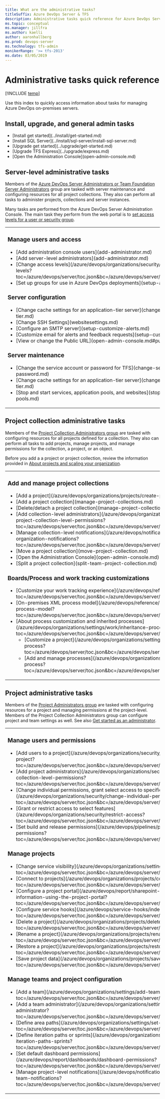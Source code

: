```yaml
---
title: What are the administrative tasks?
titleSuffix: Azure DevOps Server & TFS
description: Administrative tasks quick reference for Azure DevOps Server and Team Foundation Server
ms.topic: conceptual
ms.manager: jillfra
ms.author: kaelli
author: aaronhallberg
ms.prod: devops-server
ms.technology: tfs-admin
monikerRange: '>= tfs-2013'
ms.date: 03/05/2019
--- 
```


# Administrative tasks quick reference 

[!INCLUDE [temp](../_shared/version-tfs-all-versions.md)]

Use this index to quickly access information about tasks for managing Azure DevOps on-premises servers. 


## Install, upgrade, and general admin tasks 

<ul>
<li>[Install get started](../install/get-started.md)</li>
<li>[Install SQL Server](../install/sql-server/install-sql-server.md)
<li>[Upgrade get started](../upgrade/get-started.md)</li>
<li>[Upgrade TFS Express](../upgrade/express.md)</li>
<li>[Open the Administration Console](open-admin-console.md)</li>
</ul>


## Server-level administrative tasks

Members of the [Azure DevOps Server Administrators or Team Foundation Server Administrators](add-administrator.md) group are tasked with server maintenance and configuring resources for all project collections. They also can perform all tasks to administer projects, collections and server instances.   

Many tasks are performed from the Azure DevOps Server Administration Console. The main task they perform from the web portal is to [set access levels for a user or security group](/azure/devops/organizations/security/change-access-levels?toc=/azure/devops/server/toc.json&bc=/azure/devops/server/breadcrumb/toc.json). 


<table valign="top">
<tbody valign="top">
<tr>
<td width="50%"> 
<h3>Manage users and access</h3>
<ul>
<li>[Add administration console users](add-administrator.md)</li> 
<li>[Add server-level administrators](add-administrator.md)</li>
<li>[Change access levels](/azure/devops/organizations/security/change-access-levels?toc=/azure/devops/server/toc.json&bc=/azure/devops/server/breadcrumb/toc.json)</li>
<li>[Set up groups for use in Azure DevOps deployments](setup-ad-groups.md)</li>
</ul>

<h3>Server configuration </h3>
<ul>
<li>[Change cache settings for an application-tier server](change-caching-app-tier.md)</li>
<li>[Change SSH Settings](websitesettings.md)</li>
<li>[Configure an SMTP server](setup-customize-alerts.md)</li>
<li>[Customize email for alerts and feedback requests](setup-customize-alerts.md)</li>
<li>[View or change the Public URL](open-admin-console.md#public-url)</li>
</ul>

<h3>Server maintenance </h3>
<ul>
<li>[Change the service account or password for TFS](change-service-account-password.md)</li>
<li>[Change cache settings for an application-tier server](change-caching-app-tier.md)</li>
<li>[Stop and start services, application pools, and websites](stop-start-services-pools.md)</li>
</ul>


</td>
<td width="50%"> 
<h3>Manage databases</h3>
<ul>
<li>[Back up and restore](backup/back-up-restore.md)</li>
<li>[Configure a backup schedule and plan](backup/config-backup-sched-plan.md)</li>
<li>[Understand backing up Azure DevOps on-premises](backup/backup-db-architecture.md)</li>
</ul>
<h3>SQL Server reporting</h3>
<ul>
<li>[Add reports to a project](/azure/devops/report/admin/add-reports-to-a-team-project?toc=/azure/devops/server/toc.json&bc=/azure/devops/server/breadcrumb/toc.json)</li>
<li>[Manage the data warehouse and analysis services cube](/azure/devops/report/admin/manage-reports-data-warehouse-cube?toc=/azure/devops/server/toc.json&bc=/azure/devops/server/breadcrumb/toc.json)</li>
<li>[Change the service account or password for SQL Server Reporting Services](change-service-account-or-password-sql-reporting.md)</li> 
</ul>
<h3>SharePoint product integration (valid for TFS 2017 and earlier versions)</h3>
<ul>
<li>[Add SharePoint products to your deployment](add-sharepoint-to-tfs.md)</li>
<li>[Configure or add a project portal](/azure/devops/report/sharepoint-dashboards/configure-or-add-a-project-portal?toc=/azure/devops/server/toc.json&bc=/azure/devops/server/breadcrumb/toc.json)</li>
</ul>
</td>
</tr>
</tbody>
</table>


## Project collection administrative tasks

Members of the [Project Collection Administrators group](/azure/devops/security/set-project-collection-level-permissions?toc=/azure/devops/server/toc.json&bc=/azure/devops/server/breadcrumb/toc.json) are tasked with configuring resources for all projects defined for a collection. They also can perform all tasks to add projects, manage projects, and manage permissions for the collection, a project, or an object.   

Before you add a a project or project collection, review the information provided in [About projects and scaling your organization](/azure/devops/organizations/projects/about-projects?toc=/azure/devops/server/toc.json&bc=/azure/devops/server/breadcrumb/toc.json).

<table valign="top">
<tbody valign="top">
<tr>
<td width="50%"> 
<h3>Add and manage project collections</h3>
<ul>

<li>[Add a project](/azure/devops/organizations/projects/create-project)</li>
<li>[Add a project collection](manage-project-collections.md)</li>
<li>[Delete/detach a project collection](manage-project-collections.md)</li>
<li>[Add collection-level administrators](/azure/devops/organizations/security/set-project-collection-level-permissions?toc=/azure/devops/server/toc.json&bc=/azure/devops/server/breadcrumb/toc.json)</li>
<li>[Manage collection-level notifications](/azure/devops/notifications/howto-manage-organization-notifications?toc=/azure/devops/server/toc.json&bc=/azure/devops/server/breadcrumb/toc.json) </li>
<li>[Move a project collection](move-project-collection.md) </li>
<li>[Open the Administration Console](open-admin-console.md)</li>
<li>[Split a project collection](split-team-project-collection.md) </li>
</ul>

<h3>Boards/Process and work tracking customizations</h3>
<ul>
<li>[Customize your work tracking experience](/azure/devops/reference/customize-work?toc=/azure/devops/server/toc.json&bc=/azure/devops/server/breadcrumb/toc.json)</li>
<li>[On-premises XML process model](/azure/devops/reference/on-premises-xml-process-model?toc=/azure/devops/server/toc.json&bc=/azure/devops/server/breadcrumb/toc.json)</li>
<li>[About process customization and inherited processes](/azure/devops/organizations/settings/work/inheritance-process-model?toc=/azure/devops/server/toc.json&bc=/azure/devops/server/breadcrumb/toc.json)
<ul>
<li>[Customize a project](/azure/devops/organizations/settings/work/customize-process?toc=/azure/devops/server/toc.json&bc=/azure/devops/server/breadcrumb/toc.json)</li>
<li>[Add and manage processes](/azure/devops/organizations/settings/work/manage-process?toc=/azure/devops/server/toc.json&bc=/azure/devops/server/breadcrumb/toc.json)</li>
</ul>
</li>
</ul>

</td>

<td width="50%">
<h3>Extensions</h3>
<ul>
<li>[Install and manage Marketplace extensions](/azure/devops/marketplace/install-extension?toc=/azure/devops/server/toc.json&bc=/azure/devops/server/breadcrumb/toc.json)</li>
<li>[Approve extensions](/azure/devops/marketplace/approve-extensions?toc=/azure/devops/server/toc.json&bc=/azure/devops/server/breadcrumb/toc.json)</li>
<li>[Assign paid extension access to users](/azure/devops/marketplace/assign-paid-extensions?toc=/azure/devops/server/toc.json&bc=/azure/devops/server/breadcrumb/toc.json)</li>
<li>[Grant permissions to manage extensions](/azure/devops/marketplace/how-to/grant-permissions?toc=/azure/devops/server/toc.json&bc=/azure/devops/server/breadcrumb/toc.json)</li>
<li>[Uninstall or disable extensions](/azure/devops/marketplace/uninstall-disable-extensions?toc=/azure/devops/server/toc.json&bc=/azure/devops/server/breadcrumb/toc.json)</li>
</ul>
<h3>Pipelines, Build and release, Agent pools, Deployment pools</h3>
<ul>
<li>[Set retention policies](/azure/devops/pipelines/policies/retention?toc=/azure/devops/server/toc.json&bc=/azure/devops/server/breadcrumb/toc.json)</li>
<li>[Set resource limits for pipelines](/azure/devops/pipelines/licensing/concurrent-pipelines-ts?toc=/azure/devops/server/toc.json&bc=/azure/devops/server/breadcrumb/toc.json)</li>
<li>[Add and manage agent pools](/azure/devops/pipelines/agents/pools-queues?toc=/azure/devops/server/toc.json&bc=/azure/devops/server/breadcrumb/toc.json)</li>
<li>[Add and manage deployment pools](/azure/devops/pipelines/release/deployment-groups/index?toc=/azure/devops/server/toc.json&bc=/azure/devops/server/breadcrumb/toc.json)</li>
</ul>

</td>
</tr>

</tbody>
</table>

## Project administrative tasks 

Members of the [Project Administrators group](/azure/devops/security/set-project-collection-level-permissions?toc=/azure/devops/server/toc.json&bc=/azure/devops/server/breadcrumb/toc.json) are tasked with configuring resources for a project and managing permissions at the project-level. Members of the Project Collection Administrators group can configure project and team settings as well. See also [Get started as an administrator](/azure/devops/user-guide/project-admin-tutorial?toc=/azure/devops/server/toc.json&bc=/azure/devops/server/breadcrumb/toc.json).

<table valign="top">
<tbody valign="top">
<tr>
<td width="50%"> 

<h3>Manage users and permissions</h3>
<ul>
<li>[Add users to a project](/azure/devops/organizations/security/add-users-team-project?toc=/azure/devops/server/toc.json&bc=/azure/devops/server/breadcrumb/toc.json)</li>
<li>[Add project administrators](/azure/devops/organizations/security/set-project-collection-level-permissions?toc=/azure/devops/server/toc.json&bc=/azure/devops/server/breadcrumb/toc.json)</li>
<li>[Change individual permissions, grant select access to specific functions](/azure/devops/organizations/security/change-individual-permissions?toc=/azure/devops/server/toc.json&bc=/azure/devops/server/breadcrumb/toc.json)</li>
<li>[Grant or restrict access to select features](/azure/devops/organizations/security/restrict-access?toc=/azure/devops/server/toc.json&bc=/azure/devops/server/breadcrumb/toc.json)</li>
<li>[Set build and release permissions](/azure/devops/pipelines/policies/set-permissions?toc=/azure/devops/server/toc.json&bc=/azure/devops/server/breadcrumb/toc.json)</li>
</ul>

<h3>Manage projects</h3>
<ul>
<li>[Change service visibility](/azure/devops/organizations/settings/set-services?toc=/azure/devops/server/toc.json&bc=/azure/devops/server/breadcrumb/toc.json) </li>
<li>[Connect to projects](/azure/devops/organizations/projects/connect-to-projects?toc=/azure/devops/server/toc.json&bc=/azure/devops/server/breadcrumb/toc.json)</li>
<li>[Configure a project portal](/azure/devops/report/sharepoint-dashboards/share-information-using-the-project-portal?toc=/azure/devops/server/toc.json&bc=/azure/devops/server/breadcrumb/toc.json)</li>
<li>[Configure service hooks](/azure/devops/service-hooks/index?toc=/azure/devops/server/toc.json&bc=/azure/devops/server/breadcrumb/toc.json)</li>
<li>[Delete a project](/azure/devops/organizations/projects/delete-project?toc=/azure/devops/server/toc.json&bc=/azure/devops/server/breadcrumb/toc.json)</li>
<li>[Rename a project](/azure/devops/organizations/projects/rename-project?toc=/azure/devops/server/toc.json&bc=/azure/devops/server/breadcrumb/toc.json)</li>
<li>[Restore a project](/azure/devops/organizations/projects/restore-project?toc=/azure/devops/server/toc.json&bc=/azure/devops/server/breadcrumb/toc.json)</li>
<li>[Save project data](/azure/devops/organizations/projects/save-project-data?toc=/azure/devops/server/toc.json&bc=/azure/devops/server/breadcrumb/toc.json)</li>
</ul>


<h3>Manage teams and project configuration</h3>
<ul>
<li>[Add a team](/azure/devops/organizations/settings/add-teams?toc=/azure/devops/server/toc.json&bc=/azure/devops/server/breadcrumb/toc.json)</li>
<li>[Add a team administrator](/azure/devops/organizations/settings/add-team-administrator?toc=/azure/devops/server/toc.json&bc=/azure/devops/server/breadcrumb/toc.json)</li>
<li>[Define area paths](/azure/devops/organizations/settings/set-area-paths?toc=/azure/devops/server/toc.json&bc=/azure/devops/server/breadcrumb/toc.json)</li>
<li>[Define iteration paths or sprints](/azure/devops/organizations/settings/set-iteration-paths-sprints?toc=/azure/devops/server/toc.json&bc=/azure/devops/server/breadcrumb/toc.json)</li>
<li>[Set default dashboard permissions](/azure/devops/report/dashboards/dashboard-permissions?toc=/azure/devops/server/toc.json&bc=/azure/devops/server/breadcrumb/toc.json)</li>
<li>[Manage project-level notifications](/azure/devops/notifications/howto-manage-team-notifications?toc=/azure/devops/server/toc.json&bc=/azure/devops/server/breadcrumb/toc.json)</li>
</ul>

</td>
<td width="50%"> 

<h3>Wiki</h3>
<ul>
<li>[Create a wiki for your project](/azure/devops/project/wiki/wiki-create-repo?toc=/azure/devops/server/toc.json&bc=/azure/devops/server/breadcrumb/toc.json)</li>
<li>[Publish a Git repository to a wiki](/azure/devops/project/wiki/publish-repo-to-wiki?toc=/azure/devops/server/toc.json&bc=/azure/devops/server/breadcrumb/toc.json) </li>
<li>[Manage README and Wiki permissions](/azure/devops/project/wiki/manage-readme-wiki-permissions?toc=/azure/devops/server/toc.json&bc=/azure/devops/server/breadcrumb/toc.json)</li>
</ul>

<h3>Pipelines, Build and release, Agent Pools</h3>
<ul>
<li>[Manage Agent queues and agent pools](/azure/devops/pipelines/agents/pools-queues?toc=/azure/devops/server/toc.json&bc=/azure/devops/server/breadcrumb/toc.json)</li>
<li>[Manage service connections](/azure/devops/pipelines/library/service-endpoints?toc=/azure/devops/server/toc.json&bc=/azure/devops/server/breadcrumb/toc.json)</li>
<li>[Manage deployment pools and groups](/azure/devops/pipelines/release/deployment-groups/index?toc=/azure/devops/server/toc.json&bc=/azure/devops/server/breadcrumb/toc.json)</li>
<li>[Set retention policies](/azure/devops/pipelines/policies/retention?toc=/azure/devops/server/toc.json&bc=/azure/devops/server/breadcrumb/toc.json)</li>
</ul>


<h3>Repos, Code, version control</h3>
<ul>
<li>[Create additional Git repos](/azure/devops/repos/git/creatingrepo?toc=/azure/devops/server/toc.json&bc=/azure/devops/server/breadcrumb/toc.json)</li>
<li>[Manage repository permissions](/azure/devops/organizations/security/set-git-tfvc-repository-permissions?toc=/azure/devops/server/toc.json&bc=/azure/devops/server/breadcrumb/toc.json)</li>
<li>[Manage branch policies](/azure/devops/repos/git/branch-policies?toc=/azure/devops/server/toc.json&bc=/azure/devops/server/breadcrumb/toc.json)</li>
<li>[Add TFVC Check-In Policies](/azure/devops/repos/tfvc/add-check-policies?toc=/azure/devops/server/toc.json&bc=/azure/devops/server/breadcrumb/toc.json)</li>
<li>[Manage TFVC file types](manage-file-types.md)</li>
</ul>


<h3>Test plans, Test </h3>
<ul>
<li>[Set test retention policies](/azure/devops/test/how-long-to-keep-test-results?toc=/azure/devops/server/toc.json&bc=/azure/devops/server/breadcrumb/toc.json)</li>
<li>[Manage test-related permissions at project level](/azure/devops/organizations/security/set-project-collection-level-permissions?toc=/azure/devops/server/toc.json&bc=/azure/devops/server/breadcrumb/toc.json)</li>
<li>[Set area path-level test permissions](/azure/devops/organizations/security/set-permissions-access-work-tracking#create-child-nodes-modify-work-items-under-an-area-path?toc=/azure/devops/server/toc.json&bc=/azure/devops/server/breadcrumb/toc.json)</li>
</ul>
</td>
</tr>
</tbody>
</table>



